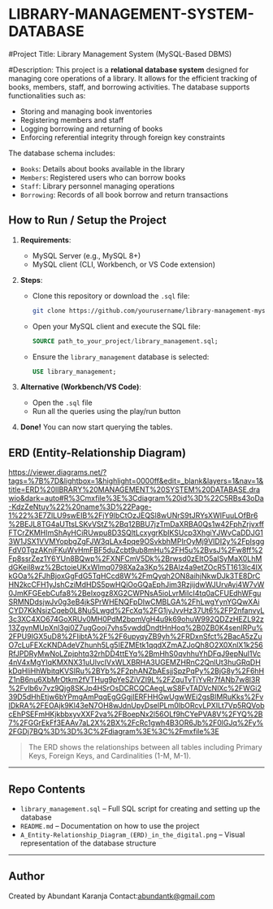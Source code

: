 # LIBRARY-MANAGEMENT-SYSTEM-DATABASE

#Project Title:
Library Management System (MySQL-Based DBMS)

#Description:
This project is a **relational database system** designed for managing core operations of a library. It allows for the efficient tracking of books, members, staff, and borrowing activities. The database supports functionalities such as:
- Storing and managing book inventories
- Registering members and staff
- Logging borrowing and returning of books
- Enforcing referential integrity through foreign key constraints

The database schema includes:
- `Books`: Details about books available in the library
- `Members`: Registered users who can borrow books
- `Staff`: Library personnel managing operations
- `Borrowing`: Records of all book borrow and return transactions

## How to Run / Setup the Project

1. **Requirements**:
   - MySQL Server (e.g., MySQL 8+)
   - MySQL client (CLI, Workbench, or VS Code extension)

2. **Steps**:
   - Clone this repository or download the `.sql` file:
     ```bash
     git clone https://github.com/yourusername/library-management-mysql.git
     ```
   - Open your MySQL client and execute the SQL file:
     ```sql
     SOURCE path_to_your_project/library_management.sql;
     ```
   - Ensure the `library_management` database is selected:
     ```sql
     USE library_management;
     ```

3. **Alternative (Workbench/VS Code)**:
   - Open the `.sql` file
   - Run all the queries using the play/run button

4. **Done!** You can now start querying the tables.

## ERD (Entity-Relationship Diagram)
https://viewer.diagrams.net/?tags=%7B%7D&lightbox=1&highlight=0000ff&edit=_blank&layers=1&nav=1&title=ERD%20lIBRARY%20MANAGEMENT%20SYSTEM%20DATABASE.drawio&dark=auto#R%3Cmxfile%3E%3Cdiagram%20id%3D%22C5RBs43oDa-KdzZeNtuy%22%20name%3D%22Page-1%22%3E7ZlLU9swEIB%2FjY9lbCtOzJEQSl8wUNrS9tJRYsXWIFuuLOfBr6%2BEJL8TG4aUTtsLSKvVStZ%2Bq12BBU7jzTmDaXRBA0Qs1w42FphZrjvxffFTCrZKMHImShAyHCiRUwpu8D3SQltLcxygrKbIKSUcp3XhgiYJWvCaDDJG13W1JSX1VVMYopbgZgFJW3qLAx4pqe9OSvkbhMPIrOyMj9VIDI2y%2FpIsggFdV0TgzAKnjFKuWvHmFBF5duZcbt9ub8mHu%2FH5u%2BvsJ%2Fw8ff%2Fp8ssrZez1Y6YUn8BQwp%2FXNFCmV5Dk%2Brwsd0zEItO5aISyMaX0LhMdGKeil8wz%2BctoieUKxWImq0798Xa2a3Kp%2BAlz4a9etZOcR5T1613lc4IXkGOa%2FJhBjoxGgFdG5TqHCcd8W%2FmQyqh2ON8aihjNkwDJk3TE8DrCHN2kcCFH1yJshCziMdHDS5pwHQiOoGQaEphJim3RzjijdwWJUrvAyi4W7vW0JmKFGEebCufa8%2BeIxogz8XG2CWPNsA5ioLvrMiIcI4tq0aCFUEdhWFguSRMNDdsjwJv0g3eB4jkSPrWHENQFpDIwCMBLGA%2FhLwgYynYGQwXAiCYD7KkNsizCqeb0L8Nu5Lwgd%2FcXq%2FG1jyJvvHz37Ut6%2FP2nfanvyL3c3XC4XO674GoXRUv0MH0PdM2bpmVgH4u9k69ohuW992QDZzHEZL92z13ZgynMUpXnl3gj0Z7ugGooj7vhs5vwddDndtHnHoq%2B0ZB0K4senIRPu%2FPU9IGX5uD8%2FIibtA%2F%2F6upyqyZB9yh%2FRDxnSfct%2BacA5zZuO7cLuFEXcKNDAdeVZhunh5Lg5IEZMEtk1qqdXZmAZJoQh8O2X0XnlX1k256RfJPDRyMwNoLZpjphtq32rhDD4ttEYq%2BmHhS0qvhhuYhDFqJ9epNul1Vc4nV4xMgYIqKMXNX31uUlvcIVxWLXBRHA3UGEMZHRnC2QnlUt3huGRqDHkDqHliHhWbitqKVSIRu%2BYb%2F2phANZbAEsjjSpzPqPy%2BjG8y%2F6hHZ1nB6nu6XbMrOtkm2fVTHug9pYeSZiVZI9L%2FZquTvTjYvRr7fANb7w8l3R%2FvIb6v7vz9Qjg8SKJp4HSrOsDCRCQCAegLwS8FvTADVcNlXc%2FWGi239D5dHhEtjw6bYPmgAmPqqEgGGgjIERFHHGwUgwWEi2gsBlMRuKks%2FvIDkRA%2FEOAjk9Kl43eN7OH8wJdnUpyDselPLm0lbORcvLPXILt7Vp5RQVobcEhPSEFmHKjkbbxyvXXF2va%2FBoepNx2l56OLf9hCYePVA8V%2FYQ%2B7%2FGGrEkFf3EAAv7aL2X%2BX%2FcRc1gwh4B3OR6Jb%2F0lGJq%2Fy%2FGDj7BQ%3D%3D%3C%2Fdiagram%3E%3C%2Fmxfile%3E

> The ERD shows the relationships between all tables including Primary Keys, Foreign Keys, and Cardinalities (1-M, M-1).

---

## Repo Contents
- `library_management.sql` – Full SQL script for creating and setting up the database
- `README.md` – Documentation on how to use the project
- `A_Entity-Relationship_Diagram_(ERD)_in_the_digital.png` – Visual representation of the database structure

---

## Author
Created by Abundant Karanja 
Contact:abundantk@gmail.com


